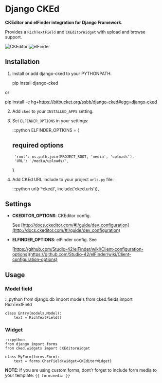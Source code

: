 # Django CKEd

**CKEditor and elFinder integration for Django Framework.**

Provides a `RichTextField` and `CKEditorWidget` with upload and
browse support.


![CKEditor](https://bitbucket.org/ssbb/django-cked/raw/default/img/ckeditor.jpg)
![elFinder](https://bitbucket.org/ssbb/django-cked/raw/default/img/elfinder.jpg)

## Installation

1. Install or add django-cked to your PYTHONPATH.

   pip install django-cked

or

   pip install -e hg+https://bitbucket.org/ssbb/django-cked#egg=django-cked

2. Add `cked` to your `INSTALLED_APPS` setting.

3. Set `ELFINDER_OPTIONS` in your settings:

    :::python
    ELFINDER_OPTIONS = {
    ## required options
        'root': os.path.join(PROJECT_ROOT, 'media', 'uploads'),
        'URL': '/media/uploads/',
    }

4. Add CKEd URL include to your project `urls.py` file:

    :::python
    url(r'^cked/', include('cked.urls')),

## Settings

- **CKEDITOR_OPTIONS**: CKEditor config.

  See [http://docs.ckeditor.com/#!/guide/dev_configuration](http://docs.ckeditor.com/#!/guide/dev_configuration)
-  **ELFINDER_OPTIONS**: elFinder config. See

   [https://github.com/Studio-42/elFinder/wiki/Client-configuration-options](https://github.com/Studio-42/elFinder/wiki/Client-configuration-options)


## Usage

### Model field

:::python
    from django.db import models
    from cked.fields import RichTextField


    class Entry(models.Model):
        text = RichTextField()

### Widget

    :::python
    from django import forms
    from cked.widgets import CKEditorWidget

    class MyForm(forms.Form):
        text = forms.CharField(widget=CKEditorWidget)

**NOTE**: If you are using custom forms, dont’r forget to include form
media to your template: `{{ form.media }}`
